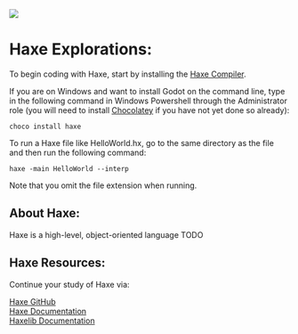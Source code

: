 <img src="https://raw.githubusercontent.com/rtoal/polyglot/master/docs/resources/haxe-logo-64.png">

# Haxe Explorations:

To begin coding with Haxe, start by installing the [Haxe Compiler](https://docs.godotengine.org/en/3.3/getting_started/editor/command_line_tutorial.html).

If you are on Windows and want to install Godot on the command line, type in the following command in Windows Powershell through the Administrator role (you will need to install [Chocolatey](https://chocolatey.org/install) if you have not yet done so already):

```
choco install haxe
```

To run a Haxe file like HelloWorld.hx, go to the same directory as the file and then run the following command:

```
haxe -main HelloWorld --interp
```

Note that you omit the file extension when running.

## About Haxe:

Haxe is a high-level, object-oriented language TODO

## Haxe Resources:

Continue your study of Haxe via:

[Haxe GitHub](https://github.com/HaxeFoundation)  
[Haxe Documentation](https://haxe.org/documentation/introduction/)  
[Haxelib Documentation](https://lib.haxe.org/)
